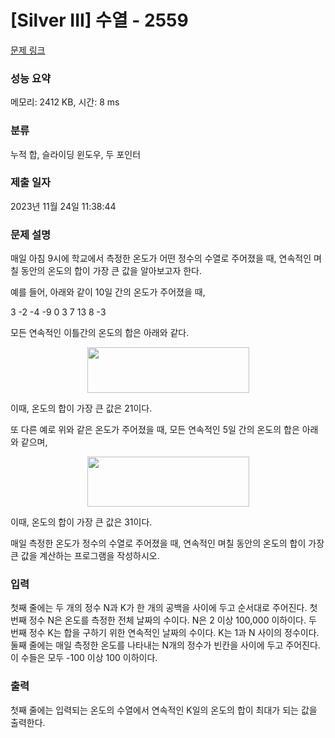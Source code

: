 # [Silver III] 수열 - 2559 

[문제 링크](https://www.acmicpc.net/problem/2559) 

### 성능 요약

메모리: 2412 KB, 시간: 8 ms

### 분류

누적 합, 슬라이딩 윈도우, 두 포인터

### 제출 일자

2023년 11월 24일 11:38:44

### 문제 설명

<p>매일 아침 9시에 학교에서 측정한 온도가 어떤 정수의 수열로 주어졌을 때, 연속적인 며칠 동안의 온도의 합이 가장 큰 값을 알아보고자 한다.</p>

<p>예를 들어, 아래와 같이 10일 간의 온도가 주어졌을 때, </p>

<p>3 -2 -4 -9 0 3 7 13 8 -3</p>

<p>모든 연속적인 이틀간의 온도의 합은 아래와 같다.</p>

<p style="text-align: center;"><img alt="" src="https://upload.acmicpc.net/563b6bfd-12ff-4275-a869-90fdd43b6deb/-/preview/" style="width: 259px; height: 73px;"></p>

<p>이때, 온도의 합이 가장 큰 값은 21이다. </p>

<p>또 다른 예로 위와 같은 온도가 주어졌을 때, 모든 연속적인 5일 간의 온도의 합은 아래와 같으며, </p>

<p style="text-align: center;"><img alt="" src="https://upload.acmicpc.net/cb8d846c-2f90-475a-8901-1fb69de87397/-/preview/" style="height: 80px; width: 259px;"></p>

<p>이때, 온도의 합이 가장 큰 값은 31이다.</p>

<p>매일 측정한 온도가 정수의 수열로 주어졌을 때, 연속적인 며칠 동안의 온도의 합이 가장 큰 값을 계산하는 프로그램을 작성하시오. </p>

### 입력 

 <p>첫째 줄에는 두 개의 정수 N과 K가 한 개의 공백을 사이에 두고 순서대로 주어진다. 첫 번째 정수 N은 온도를 측정한 전체 날짜의 수이다. N은 2 이상 100,000 이하이다. 두 번째 정수 K는 합을 구하기 위한 연속적인 날짜의 수이다. K는 1과 N 사이의 정수이다. 둘째 줄에는 매일 측정한 온도를 나타내는 N개의 정수가 빈칸을 사이에 두고 주어진다. 이 수들은 모두 -100 이상 100 이하이다. </p>

### 출력 

 <p>첫째 줄에는 입력되는 온도의 수열에서 연속적인 K일의 온도의 합이 최대가 되는 값을 출력한다.</p>

